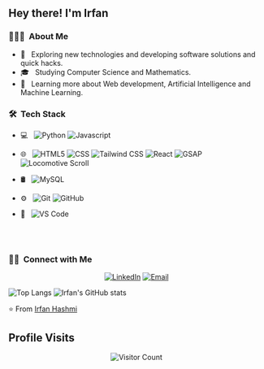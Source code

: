 

<h2> Hey there! I'm Irfan</h2>

<h3> 👨🏻‍💻 &nbsp;About Me </h3>

- 🤔 &nbsp; Exploring new technologies and developing software solutions and quick hacks.
- 🎓 &nbsp; Studying Computer Science and Mathematics.
- 🌱 &nbsp; Learning more about Web development, Artificial Intelligence and Machine Learning.


<h3> 🛠 &nbsp;Tech Stack</h3>

- 💻 &nbsp;
  ![Python](https://img.shields.io/badge/-Python-333333?style=flat&logo=python)
  ![Javascript](https://img.shields.io/badge/-Javascript-333333?style=flat&logo=javascript)
  
- 🌐 &nbsp;
  ![HTML5](https://img.shields.io/badge/-HTML5-333333?style=flat&logo=HTML5)
  ![CSS](https://img.shields.io/badge/-CSS-333333?style=flat&logo=CSS3&logoColor=1572B6)
  ![Tailwind CSS](https://img.shields.io/badge/Tailwind_CSS-333333?style=flat&logo=tailwind-css&logoColor=1572B6)
  ![React](https://img.shields.io/badge/-React-333333?style=flat&logo=react)
  ![GSAP](https://img.shields.io/badge/GSAP-333333?style=flat&logo=greensock&logoColor=white)
  ![Locomotive Scroll](https://img.shields.io/badge/Locomotive_Scroll-20232a?style=for-the-badge&logo=next.js&logoColor=white&labelColor=20232a)

- 🛢 &nbsp;
  ![MySQL](https://img.shields.io/badge/-MySQL-333333?style=flat&logo=mysql)
- ⚙️ &nbsp;
  ![Git](https://img.shields.io/badge/-Git-333333?style=flat&logo=git)
  ![GitHub](https://img.shields.io/badge/-GitHub-333333?style=flat&logo=github)
- 🔧 &nbsp;
  ![VS Code](https://img.shields.io/badge/VS_Code-333333?style=flat&logo=visual-studio-code&logoColor=007ACC)

<br/>

<br/>

<h3> 🤝🏻 &nbsp;Connect with Me </h3>

<p align="center">
  <a href="https://www.linkedin.com/in/irfan-hashmi-86696925b/"><img alt="LinkedIn" src="https://img.shields.io/badge/LinkedIn-Irfan%20Hashmi-blue?style=flat-square&logo=linkedin"></a>
  <a href="mrirfanhashmi2303@gmail.com"><img alt="Email" src="https://img.shields.io/badge/Email-mrirfanhashmi2303@gmail.com-blue?style=flat-square&logo=gmail"></a>
</p>

![Top Langs](https://github-readme-stats.vercel.app/api/top-langs/?username=Irrfann29&layout=pie&theme=vision-friendly-dark)
![Irfan's GitHub stats](https://github-readme-stats.vercel.app/api?username=Irrfann29&theme=vision-friendly-dark)

⭐️ From [Irfan Hashmi](https://github.com/Irrfann29)
<h2>Profile Visits</h2>
<p align="center">
  <img src="https://profile-counter.glitch.me/{Irrfann29}/count.svg" alt="Visitor Count" />
</p>



